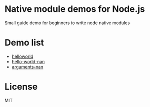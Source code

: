 # Native module demos for Node.js
Small guide demo for beginners to write node native modules

# Demo list
* [helloworld](https://github.com/lukywong/node-native-module-demo/tree/master/helloworld)
* [hello-world-nan](https://github.com/lukywong/node-native-module-demo/tree/master/helloworld-nan)
* [arguments-nan](https://github.com/lukywong/node-native-module-demo/tree/master/arguments-nan)

# License
MIT
